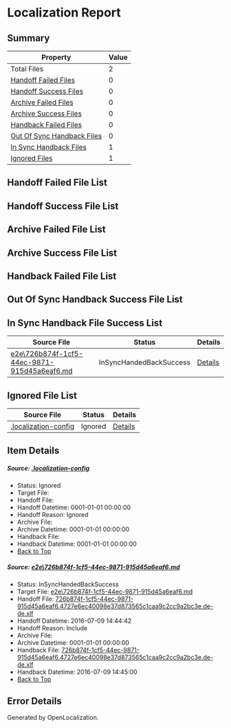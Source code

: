 # <a name='report-top'></a> Localization Report

## Summary
 Property | Value 
 -------- | ----- 
 Total Files | 2
[ Handoff Failed Files ](#handoff-failed-list)| 0
[ Handoff Success Files ](#handoff-success-list)| 0
[ Archive Failed Files ](#archive-failed-list)| 0
[ Archive Success Files ](#archive-success-list)| 0
[ Handback Failed Files ](#handback-failed-list)| 0
[ Out Of Sync Handback Files ](#outofsync-handback-success-list)| 0
[ In Sync Handback Files ](#insync-handback-success-list)| 1
[ Ignored Files ](#ignored-list)| 1

## <a name='handoff-failed-list'></a> Handoff Failed File List

## <a name='handoff-success-list'></a> Handoff Success File List

## <a name='archive-failed-list'></a> Archive Failed File List

## <a name='archive-success-list'></a> Archive Success File List

## <a name='handback-failed-list'></a> Handback Failed File List

## <a name='outofsync-handback-success-list'></a> Out Of Sync Handback Success File List

## <a name='insync-handback-success-list'></a> In Sync Handback File Success List
 Source File | Status | Details 
 ----------- | ------ | ------- 
 [e2e\726b874f-1cf5-44ec-9871-915d45a6eaf6.md](https://github.com/OpenLocalizationTestOrg/oltest/blob/982dbabb56cb52c7d815aac17cf5cfa4469da554/e2e/726b874f-1cf5-44ec-9871-915d45a6eaf6.md) | InSyncHandedBackSuccess | [Details](#f0f0c9f76cd80d1535ad24547f1f6aa6343077141)

## <a name='ignored-list'></a> Ignored File List
 Source File | Status | Details 
 ----------- | ------ | ------- 
 [.localization-config](https://github.com/OpenLocalizationTestOrg/oltest/blob/982dbabb56cb52c7d815aac17cf5cfa4469da554/.localization-config) | Ignored | [Details](#3d4f252ac210baf56311d7e97dcc2db10974dbd20)

## Item Details
##### <a name='3d4f252ac210baf56311d7e97dcc2db10974dbd20'></a> Source: [.localization-config](https://github.com/OpenLocalizationTestOrg/oltest/blob/982dbabb56cb52c7d815aac17cf5cfa4469da554/.localization-config)
* Status: Ignored
* Target File: 
* Handoff File: 
* Handoff Datetime: 0001-01-01 00:00:00
* Handoff Reason: Ignored
* Archive File: 
* Archive Datetime: 0001-01-01 00:00:00
* Handback File: 
* Handback Datetime: 0001-01-01 00:00:00
* [Back to Top](#report-top)

##### <a name='f0f0c9f76cd80d1535ad24547f1f6aa6343077141'></a> Source: [e2e\726b874f-1cf5-44ec-9871-915d45a6eaf6.md](https://github.com/OpenLocalizationTestOrg/oltest/blob/982dbabb56cb52c7d815aac17cf5cfa4469da554/e2e/726b874f-1cf5-44ec-9871-915d45a6eaf6.md)
* Status: InSyncHandedBackSuccess
* Target File: [e2e\726b874f-1cf5-44ec-9871-915d45a6eaf6.md](https://github.com/OpenLocalizationTestOrg/oltest-dede-fly/blob/f602d19df3935a9a1a81720e37426ed742bfddf1/e2e/726b874f-1cf5-44ec-9871-915d45a6eaf6.md)
* Handoff File: [726b874f-1cf5-44ec-9871-915d45a6eaf6.4727e6ec40098e37d873565c1caa9c2cc9a2bc3e.de-de.xlf](https://github.com/OpenLocalizationTestOrg/olhandoff-e2e/blob/a062c687ce6b5f21eadedb9960c160ab521200b4/ol-handoff/OpenLocalizationTestOrg/oltest-dede-fly/ci/ht/726b874f-1cf5-44ec-9871-915d45a6eaf6.4727e6ec40098e37d873565c1caa9c2cc9a2bc3e.de-de.xlf)
* Handoff Datetime: 2016-07-09 14:44:42
* Handoff Reason: Include
* Archive File: 
* Archive Datetime: 0001-01-01 00:00:00
* Handback File: [726b874f-1cf5-44ec-9871-915d45a6eaf6.4727e6ec40098e37d873565c1caa9c2cc9a2bc3e.de-de.xlf](https://github.com/OpenLocalizationTestOrg/olhandback-e2e/blob/695453a1eb21c885fb70b55442e140dc20412aaf/ol-handback/OpenLocalizationTestOrg/oltest-dede-fly/ci/ht/726b874f-1cf5-44ec-9871-915d45a6eaf6.4727e6ec40098e37d873565c1caa9c2cc9a2bc3e.de-de.xlf)
* Handback Datetime: 2016-07-09 14:45:00
* [Back to Top](#report-top)


## Error Details

Generated by OpenLocalization.
